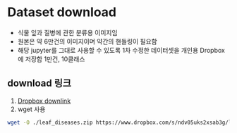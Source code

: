 # Dataset download
* 식물 잎과 질병에 관한 분류용 이미지임
* 원본은 약 6만건의 이미지이며 약간의 핸들링이 필요함
* 해당 jupyter를 그대로 사용할 수 있도록 1차 수정한 데이터셋을 개인용 Dropbox에 저장함 1만건, 10클래스


## download 링크
1. [Dropbox downlink](https://www.dropbox.com/scl/fo/ztkzcw29hck331zy9l3e0/h?dl=0&rlkey=33t1y0qi8mblbq4mwxxr29kko)
2. wget 사용
```bash
wget -O ./leaf_diseases.zip https://www.dropbox.com/s/ndv05uks2xsab3g/leaf_diseases.zip?dl=1
```

